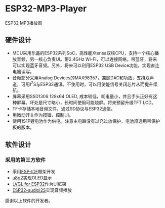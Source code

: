 # ESP32-MP3-Player
ESP32 MP3播放器

## 硬件设计
* MCU采用乐鑫的ESP32系列SoC，高性能Xtensa双核CPU，支持一个核心播放音频，另一核心负责UI。带2.4GHz Wi-Fi，可以连接网络。带蓝牙，将来可以实现蓝牙音频。另外，将来可以利用ESP32 USB Device功能，实现直连电脑读写。
* 音频部分采用Analog Devices的MAX98357，兼顾DAC和功放，支持双声道，可用I<sup>2</sup>S与ESP32通讯。不使用时，可以用使能信号关闭芯片从而提升续航。
* 屏幕采用SSD1306 128x64 OLED, 成本较低，耗电量小，并且手头正好有这种屏幕。坏处是尺寸略小，长时间使用可能烧屏。将来预留升级TFT LCD。
* TF卡存储本地音频文件，通过SD协议与ESP32通信。
* 用微动开关作为按钮，控制UI。
* 使用1S1P锂电池作为供电。注意主电路没有过充过放保护，电池须选用带保护板的版本。

## 软件设计

### 采用的第三方软件
* 采用[ESP-IDF](https://github.com/espressif/esp-idf)框架开发
* [u8g2](https://github.com/olikraus/u8g2)实现OLED显示
* [LVGL for ESP32](https://github.com/lvgl/lv_port_esp32)作为UI框架
* [ESP32-audioI2S](https://github.com/schreibfaul1/ESP32-audioI2S)实现音频播放

感谢以上软件的开发者。